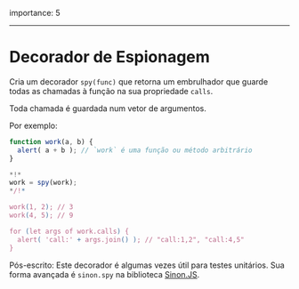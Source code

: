 importance: 5

---

# Decorador de Espionagem

Cria um decorador `spy(func)` que retorna um embrulhador que guarde todas as chamadas à função na sua propriedade `calls`.

Toda chamada é guardada num vetor de argumentos.

Por exemplo:

```js
function work(a, b) {
  alert( a + b ); // `work` é uma função ou método arbitrário
}

*!*
work = spy(work);
*/!*

work(1, 2); // 3
work(4, 5); // 9

for (let args of work.calls) {
  alert( 'call:' + args.join() ); // "call:1,2", "call:4,5"
}
```

Pós-escrito: Este decorador é algumas vezes útil para testes unitários. Sua forma avançada é `sinon.spy` na biblioteca [Sinon.JS](http://sinonjs.org).
